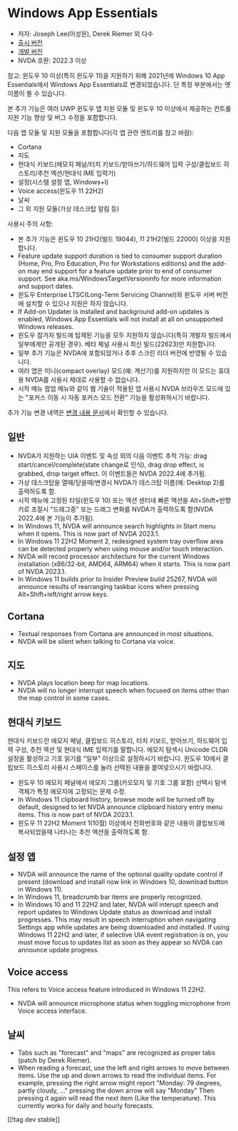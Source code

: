 # Windows App Essentials #

* 저자: Joseph Lee(이성원), Derek Riemer 외 다수
* [출시 버전][1]
* [개발 버전][2]
* NVDA 호환: 2022.3 이상

참고: 윈도우 10 이상(특히 윈도우 11)을 지원하기 위해 2021년에 Windows 10 App Essentials에서 Windows
App Essentials로 변경되었습니다. 단 특정 부분에서는 옛 이름이 뜰 수 있습니다.

본 추가 기능은 여러 UWP 윈도우 앱 지원 모듈 및 윈도우 10 이상에서 제공하는 컨트롤 지원 기능 향상 및 버그 수정을 포함합니다.

다음 앱 모듈 및 지원 모듈을 포함합니다(각 앱 관련 엔트리를 참고 바람):

* Cortana
* 지도
* 현대식 키보드(에모지 페널/터치 키보드/받아쓰기/하드웨어 입력 구성/클립보드 히스토리/추천 엑션/현대식 IME 입력기)
* 설정(시스템 설정 앱, Windows+I)
* Voice access(윈도우 11 22H2)
* 날씨
* 그 외 지원 모듈(가상 데스크탑 알림 등)

사용시 주의 사항:

* 본 추가 기능은 윈도우 10 21H2(빌드 19044), 11 21H2(빌드 22000) 이상을 지원합니다.
* Feature update support duration is tied to consumer support duration
  (Home, Pro, Pro Education, Pro for Workstations editions) and the add-on
  may end support for a feature update prior to end of consumer support. See
  aka.ms/WindowsTargetVersioninfo for more information and support dates.
* 윈도우 Enterprise LTSC(Long-Term Servicing Channel)와 윈도우 서버 버전에 설치할 수 있으나 지원은
  하지 않습니다.
* If Add-on Updater is installed and background add-on updates is enabled,
  Windows App Essentials will not install at all on unsupported Windows
  releases.
* 윈도우 참가자 빌드에 탑제된 기능을 모두 지원하지 않습니다(특히 개발자 빌드에서 일부에게만 공개된 경우). 베타 체널 사용시 최신
  빌드(22623)만 지원합니다.
* 일부 추가 기능은 NVDA에 포함되었거나 추후 스크린 리더 버전에 반영될 수 있습니다.
* 여러 앱은 미니(compact overlay) 모드(예: 계산기)를 지원하지만 이 모드는 휴대용 NVDA를 사용시 제대로 사용할 수
  없습니다.
* 시작 메뉴 팝업 메뉴와 같이 웹 기술이 적용된 앱 사용시 NVDA 브라우즈 모드에 있는 "포커스 이동 시 자동 포커스 모드 전환"
  기능을 활성화하시기 바랍니다.

추가 기능 변경 내역은 [변경 내용 문서][3]에서 확인할 수 있습니다.

## 일반

* NVDA가 지원하는 UIA  이벤트 및 속성 외의 다음 이벤트 추적 가능: drag start/cancel/complete(state
  change로 인식), drag drop effect, is grabbed, drop target effect. 이 이벤트들은
  NVDA 2022.4에 추가됨.
* 가상 데스크탑을 열때/닫을때/변경시 NVDA가 데스크탑 이름(예: Desktop 2)를 출력하도록 함.
* 시작 메뉴에 고정된 타일(윈도우 10) 또는 액션 센터네 빠른 액션을 Alt+Shift+반향키로 조절시 "드래그중" 또는 드래그
  변화를 NVDA가 출력하도록 함(NVDA 2022.4에 본 기능이 추가됨).
* In Windows 11, NVDA will announce search highlights in Start menu when it
  opens. This is now part of NVDA 2023.1.
* In Windows 11 22H2 Moment 2, redesigned system tray overflow area can be
  detected properly when using mouse and/or touch interaction.
* NVDA will record processor architecture for the current Windows
  installation (x86/32-bit, AMD64, ARM64) when it starts. This is now part
  of NVDA 2023.1.
* In Windows 11 builds prior to Insider Preview build 25267, NVDA will
  announce results of rearranging taskbar icons when pressing
  Alt+Shift+left/right arrow keys.

## Cortana

* Textual responses from Cortana are announced in most situations.
* NVDA will be silent when talking to Cortana via voice.

## 지도

* NVDA plays location beep for map locations.
* NVDA will no longer interrupt speech when focused on items other than the
  map control in some cases.

## 현대식 키보드

현대식 키보드란 에모지 페널, 클립보드 히스토리, 터치 키보드, 받아쓰기, 하드웨어 입력 구성, 추천 엑션 및 현대식 IME 입력기를
말합니다. 에모지 탐색시 Unicode CLDR 설정을 활성하고 기호 읽기를 "일부" 이상으로 설정하시기 바랍니다. 윈도우 10에서
클립보드 히스토리 사용시 스페이스를 눌러 선택된 내용을 붙여넣으시기 바랍니다.

* 윈도우 10 에모지 페널에서 에모지 그룹(카오모지 및 기호 그룹 포함) 선택시 탐색 객체가 특정 에모지에 고정되는 문제 수정.
* In Windows 11 clipboard history, browse mode will be turned off by
  default, designed to let NVDA announce clipboard history entry menu
  items. This is now part of NVDA 2023.1.
* 윈도우 11 22H2 Moment 1(10월) 이상에서 전화번호와 같은 내용이 클립보드에 복사되었을때 나타나는 추천 엑션을 출력하도록
  함.

## 설정 앱

* NVDA will announce the name of the optional quality update control if
  present (download and install now link in Windows 10, download button in
  Windows 11).
* In Windows 11, breadcrumb bar items are properly recognized.
* In Windows 10 and 11 22H2 and later, NVDA will interupt speech and report
  updates to Windows Update status as download and install progresses. This
  may result in speech interruption when navigating Settings app while
  updates are being downloaded and installed. If using Windows 11 22H2 and
  later, if selective UIA event registration is on, you must move focus to
  updates list as soon as they appear so NVDA can announce update progress.

## Voice access

This refers to Voice access feature introduced in Windows 11 22H2.

* NVDA will announce microphone status when toggling microphone from Voice
  access interface.

## 날씨

* Tabs such as "forecast" and "maps" are recognized as proper tabs (patch by
  Derek Riemer).
* When reading a forecast, use the left and right arrows to move between
  items. Use the up and down arrows to read the individual items. For
  example, pressing the right arrow might report "Monday: 79 degrees, partly
  cloudy, ..." pressing the down arrow will say "Monday" Then pressing it
  again will read the next item (Like the temperature). This currently works
  for daily and hourly forecasts.

[[!tag dev stable]]

[1]: https://addons.nvda-project.org/files/get.php?file=w10

[2]: https://addons.nvda-project.org/files/get.php?file=w10-dev

[3]: https://github.com/josephsl/wintenapps/wiki/w10changelog
